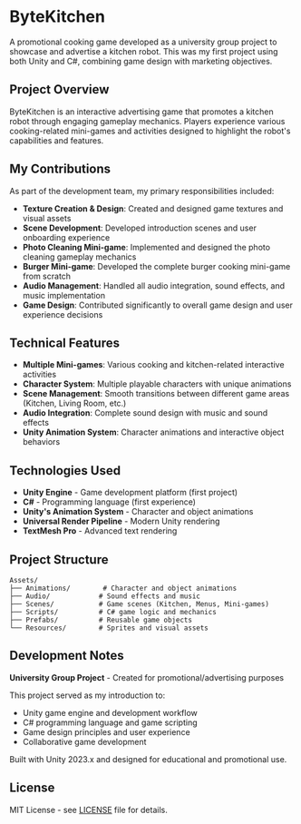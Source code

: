 # ByteKitchen

A promotional cooking game developed as a university group project to showcase and advertise a kitchen robot. This was my first project using both Unity and C#, combining game design with marketing objectives.

## Project Overview

ByteKitchen is an interactive advertising game that promotes a kitchen robot through engaging gameplay mechanics. Players experience various cooking-related mini-games and activities designed to highlight the robot's capabilities and features.

## My Contributions

As part of the development team, my primary responsibilities included:
- **Texture Creation & Design**: Created and designed game textures and visual assets
- **Scene Development**: Developed introduction scenes and user onboarding experience  
- **Photo Cleaning Mini-game**: Implemented and designed the photo cleaning gameplay mechanics
- **Burger Mini-game**: Developed the complete burger cooking mini-game from scratch
- **Audio Management**: Handled all audio integration, sound effects, and music implementation
- **Game Design**: Contributed significantly to overall game design and user experience decisions

## Technical Features

- **Multiple Mini-games**: Various cooking and kitchen-related interactive activities
- **Character System**: Multiple playable characters with unique animations
- **Scene Management**: Smooth transitions between different game areas (Kitchen, Living Room, etc.)
- **Audio Integration**: Complete sound design with music and sound effects
- **Unity Animation System**: Character animations and interactive object behaviors

## Technologies Used

- **Unity Engine** - Game development platform (first project)
- **C#** - Programming language (first experience)
- **Unity's Animation System** - Character and object animations
- **Universal Render Pipeline** - Modern Unity rendering
- **TextMesh Pro** - Advanced text rendering

## Project Structure

```
Assets/
├── Animations/        # Character and object animations
├── Audio/            # Sound effects and music
├── Scenes/           # Game scenes (Kitchen, Menus, Mini-games)
├── Scripts/          # C# game logic and mechanics
├── Prefabs/          # Reusable game objects
└── Resources/        # Sprites and visual assets
```

## Development Notes

**University Group Project** - Created for promotional/advertising purposes

This project served as my introduction to:
- Unity game engine and development workflow
- C# programming language and game scripting
- Game design principles and user experience
- Collaborative game development

Built with Unity 2023.x and designed for educational and promotional use.

## License

MIT License - see [LICENSE](LICENSE) file for details.